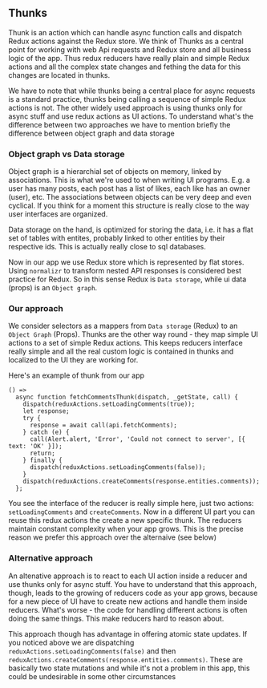 ## Thunks

Thunk is an action which can handle async function calls and dispatch Redux actions against
the Redux store. We think of Thunks as a central point for working with web Api requests and
Redux store and all business logic of the app. Thus redux reducers have really plain and
simple Redux actions and all the complex state changes and fething the data for this
 changes are located in thunks.
 
 We have to note that while thunks being a central place for async requests is a standard
 practice, thunks being calling a sequence of simple Redux actions is not. The other
 widely used approach is using thunks only for async stuff and use redux actions as UI
 actions. To understand what's the difference between two approaches we have to mention 
 briefly the difference between object graph and data storage
 
 ### Object graph vs Data storage
 
 Object graph is a hierarchial set of objects on memory, linked by associations. This is what we're
 used to when writing UI programs. E.g. a user has many posts, each post has a list of
 likes, each like has an owner (user), etc. The associations between objects can be
 very deep and even cyclical. If you think for a moment this structure is really close to
 the way user interfaces are organized.
  
 Data storage on the hand, is optimized for storing the data, i.e. it has a flat set of tables
 with entites, probably linked to other entities by their respective ids. This is actually
 really close to sql databases.
  
 Now in our app we use Redux store which is represented by flat stores. Using `normalizr`
 to transform nested API responses is considered best practice for Redux. So in this sense
 Redux is `Data storage`, while ui data (props) is an `Object graph`.
   
 ### Our approach
 
 We consider selectors as a mappers from `Data storage` (Redux) to an `Object Graph` 
 (Props). Thunks are the other way round - they map simple UI actions to a set of simple
 Redux actions. This keeps reducers interface really simple and all the real custom logic
 is contained in thunks and localized to the UI they are working for.
 
 Here's an example of thunk from our app
 
 ```
 () =>
   async function fetchCommentsThunk(dispatch, _getState, call) {
     dispatch(reduxActions.setLoadingComments(true));
     let response;
     try {
       response = await call(api.fetchComments);
     } catch (e) {
       call(Alert.alert, 'Error', 'Could not connect to server', [{ text: 'OK' }]);
       return;
     } finally {
       dispatch(reduxActions.setLoadingComments(false));
     }
     dispatch(reduxActions.createComments(response.entities.comments));
   };
 ```
 
 You see the interface of the reducer is really simple here, just two actions: 
 `setLoadingComments` and `createComments`. Now in a different UI part you can reuse
 this redux actions the create a new specific thunk. The reducers maintain constant
 complexity when your app grows. This is the precise reason we prefer this approach
 over the alternaive (see below)
 
 ### Alternative approach
 
 An altenative approach is to react to each UI action inside a reducer and use thunks only
  for async stuff. You have to understand that this approach, though, leads to the growing
  of reducers code as your app grows, because for a new piece of UI have to create
  new actions and handle them inside reducers. What's worse - the code for handling
  different actions is often doing the same things. This make reducers hard to reason about.
  
  This approach though has advantage in offering atomic state updates. If you noticed above
  we are dispatching `reduxActions.setLoadingComments(false)` and then 
  `reduxActions.createComments(response.entities.comments)`. These are basically two state
  mutations and while it's not a problem in this app, this could be undesirable in some
  other circumstances
 
 
